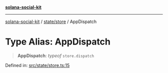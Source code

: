 [**solana-social-kit**](../../../README.md)

***

[solana-social-kit](../../../README.md) / [state/store](../README.md) / AppDispatch

# Type Alias: AppDispatch

> **AppDispatch**: *typeof* `store.dispatch`

Defined in: [src/state/store.ts:15](https://github.com/SendArcade/solana-social-starter/blob/98f94bb63d3814df24512365f6ae706d273e698f/src/state/store.ts#L15)
